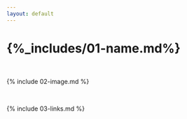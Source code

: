 ```yaml
---
layout: default
---
```


# {%_includes/01-name.md%}

<br>

{% include 02-image.md %}

<br>

{% include 03-links.md %}

